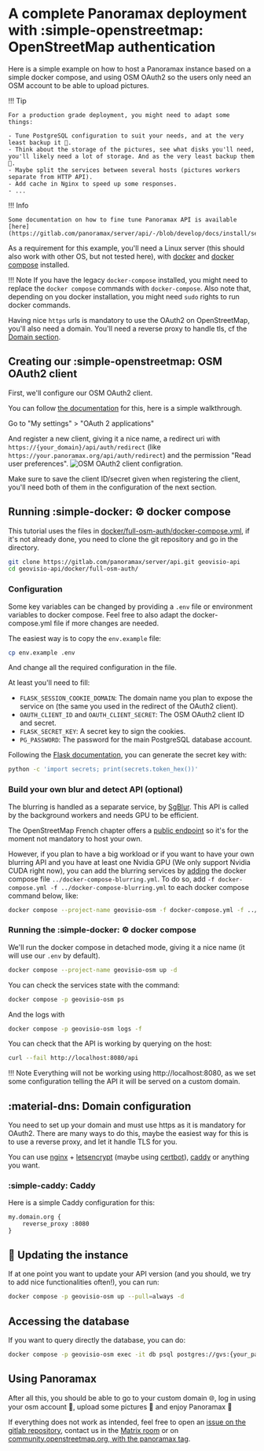 # A complete Panoramax deployment with :simple-openstreetmap: OpenStreetMap authentication

Here is a simple example on how to host a Panoramax instance based on a simple docker compose, and using OSM OAuth2 so the users only need an OSM account to be able to upload pictures.

!!! Tip

    For a production grade deployment, you might need to adapt some things:

    - Tune PostgreSQL configuration to suit your needs, and at the very least backup it 💾.
    - Think about the storage of the pictures, see what disks you'll need, you'll likely need a lot of storage. And as the very least backup them 💾.
    - Maybe split the services between several hosts (pictures workers separate from HTTP API).
    - Add cache in Nginx to speed up some responses.
    - ...

!!! Info

    Some documentation on how to fine tune Panoramax API is available [here](https://gitlab.com/panoramax/server/api/-/blob/develop/docs/install/settings.md).

As a requirement for this example, you'll need a Linux server (this should also work with other OS, but not tested here), with [docker](https://www.docker.com/) and [docker compose](https://docs.docker.com/compose/) installed.

!!! Note
    If you have the legacy `docker-compose` installed, you might need to replace the `docker compose` commands with `docker-compose`. Also note that, depending on you docker installation, you might need `sudo` rights to run docker commands.

Having nice `https` urls is mandatory to use the OAuth2 on OpenStreetMap, you'll also need a domain. You'll need a reverse proxy to handle tls, cf the [Domain section](#domain-configuration).

## Creating our :simple-openstreetmap: OSM OAuth2 client

First, we'll configure our OSM OAuth2 client.

You can follow [the documentation](https://wiki.openstreetmap.org/wiki/OAuth) for this, here is a simple walkthrough.

Go to "My settings" > "OAuth 2 applications"

And register a new client, giving it a nice name, a redirect uri with `https://{your_domain}/api/auth/redirect` (like `https://your.panoramax.org/api/auth/redirect`) and the permission "Read user preferences".
![OSM OAuth2 client configration](osm_oauth_client.png).

Make sure to save the client ID/secret given when registering the client, you'll need both of them in the configuration of the next section.

## Running :simple-docker: :gear: docker compose

This tutorial uses the files in [docker/full-osm-auth/docker-compose.yml](https://gitlab.com/panoramax/server/api/-/blob/develop/docker/full-osm-auth/docker-compose.yml), if it's not already done, you need to clone the git repository and go in the directory.

```bash
git clone https://gitlab.com/panoramax/server/api.git geovisio-api
cd geovisio-api/docker/full-osm-auth/
```

### Configuration

Some key variables can be changed by providing a `.env` file or environment variables to docker compose. Feel free to also adapt the docker-compose.yml file if more changes are needed.

The easiest way is to copy the `env.example` file:

```bash
cp env.example .env
```

And change all the required configuration in the file.

At least you'll need to fill:

- `FLASK_SESSION_COOKIE_DOMAIN`: The domain name you plan to expose the service on (the same you used in the redirect of the OAuth2 client).
- `OAUTH_CLIENT_ID` and `OAUTH_CLIENT_SECRET`: The OSM OAuth2 client ID and secret.
- `FLASK_SECRET_KEY`: A secret key to sign the cookies.
- `PG_PASSWORD`: The password for the main PostgreSQL database account.

Following the [Flask documentation](https://flask.palletsprojects.com/en/3.0.x/config/#SECRET_KEY), you can generate the secret key with:

```bash
python -c 'import secrets; print(secrets.token_hex())'
```

### Build your own blur and detect API (optional)

The blurring is handled as a separate service, by [SgBlur](https://gitlab.com/panoramax/server/sgblur). This API is called by the background workers and needs GPU to be efficient.
    
The OpenStreetMap French chapter offers a [public endpoint](https://blur.panoramax.openstreetmap.fr) so it's for the moment not mandatory to host your own.

However, if you plan to have a big workload or if you want to have your own blurring API and you have at least one Nvidia GPU (We only support Nvidia CUDA right now), you can add the blurring services by [adding](https://docs.docker.com/compose/how-tos/multiple-compose-files/merge/) the docker compose file `../docker-compose-blurring.yml`. To do so, add `-f docker-compose.yml -f ../docker-compose-blurring.yml` to each docker compose command below, like:

```bash
docker compose --project-name geovisio-osm -f docker-compose.yml -f ../docker-compose-blurring.yml up -d
```

### Running the :simple-docker: :gear: docker compose

We'll run the docker compose in detached mode, giving it a nice name (it will use our `.env` by default).

```bash
docker compose --project-name geovisio-osm up -d
```

You can check the services state with the command:

```bash
docker compose -p geovisio-osm ps
```

And the logs with

```bash
docker compose -p geovisio-osm logs -f
```

You can check that the API is working by querying on the host:

```bash
curl --fail http://localhost:8080/api
```

!!! Note
    Everything will not be working using http://localhost:8080, as we set some configuration telling the API it will be served on a custom domain.

## :material-dns: Domain configuration

You need to set up your domain and must use https as it is mandatory for OAuth2. There are many ways to do this, maybe the easiest way for this is to use a reverse proxy, and let it handle TLS for you.

You can use [nginx](https://www.nginx.com/) + [letsencrypt](https://letsencrypt.org/fr/) (maybe using [certbot](https://certbot.eff.org/)), [caddy](https://caddyserver.com) or anything you want.

### :simple-caddy: Caddy

Here is a simple Caddy configuration for this:

```caddy
my.domain.org {
    reverse_proxy :8080
}
```

## 🔄 Updating the instance

If at one point you want to update your API version (and you should, we try to add nice functionalities often!), you can run:

```bash
docker compose -p geovisio-osm up --pull=always -d
```

## Accessing the database

If you want to query directly the database, you can do:

```bash
docker compose -p geovisio-osm exec -it db psql postgres://gvs:{your_password}@db/geovisio
```

## Using Panoramax

After all this, you should be able to go to your custom domain 🌐, log in using your osm account 🔎, upload some pictures 📸 and enjoy Panoramax 🎉

If everything does not work as intended, feel free to open an [issue on the gitlab repository](https://gitlab.com/panoramax/server/api/-/issues), contact us in the [Matrix room](https://matrix.to/#/#panoramax-general:matrix.org) or on [community.openstreetmap.org, with the panoramax tag](https://community.openstreetmap.org/tag/panoramax).
